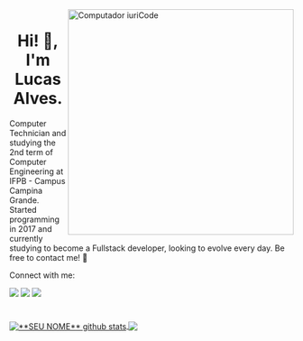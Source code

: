 <img src="https://raw.githubusercontent.com/MicaelliMedeiros/micaellimedeiros/master/image/computer-illustration.png" min-width="400px" max-width="400px" width="400px" align="right" alt="Computador iuriCode">

<h1 align="center">Hi! 👋, I'm Lucas Alves.</h1>
<p align="left">Computer Technician and studying the 2nd term of Computer Engineering at IFPB - Campus Campina Grande. Started programming in 2017 and currently studying to become a Fullstack developer, looking to evolve every day. Be free to contact me! 🤝</p>

<p align="left">Connect with me:</p>
<p align="left">
  <a href="lucasalvesf78@gmail.com" alt="Gmail">
  <img src="https://img.shields.io/badge/-Gmail-FF0000?style=flat-square&labelColor=FF0000&logo=gmail&logoColor=white&link=lucasalvesf78@gmail.com" /></a>

  <a href="https://www.linkedin.com/in/lucasfdelis/" alt="Linkedin">
  <img src="https://img.shields.io/badge/-Linkedin-0e76a8?style=flat-square&logo=Linkedin&logoColor=white&link=https://www.linkedin.com/in/lucasfdelis/" /></a>
  
  <a href="https://www.instagram.com/lvkinhas/" alt="Instagram">
  <img src="https://img.shields.io/badge/-Instagram-DF0174?style=flat-square&labelColor=DF0174&logo=instagram&logoColor=white&link=https://www.instagram.com/lvkinhas/"/></a>
</p>  

<h1> </h1>

<a href="https://github.com/lucasfdelis">
 <img align="center" src="https://github-readme-stats.vercel.app/api?username=lucasfdelis&show_icons=true&theme=dracula&line_height=27" alt="**SEU NOME** github stats"/>
</a>

<a href="https://github.com/lucasfdelis">
  <img align="center" src="https://github-readme-stats.vercel.app/api/top-langs/?username=lucasfdelis&theme=dracula&hide_langs_below=1" />
</a>


